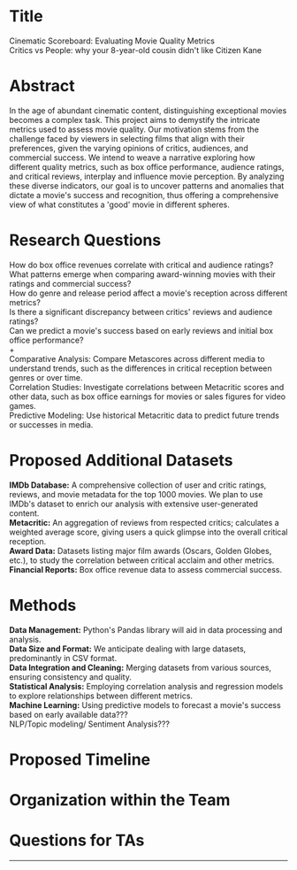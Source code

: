 # Title
Cinematic Scoreboard: Evaluating Movie Quality Metrics  <br>
Critics vs People: why your 8-year-old cousin didn't like Citizen Kane

# Abstract
In the age of abundant cinematic content, distinguishing exceptional movies becomes a complex task. This project aims to demystify the intricate metrics used to assess movie quality. Our motivation stems from the challenge faced by viewers in selecting films that align with their preferences, given the varying opinions of critics, audiences, and commercial success. We intend to weave a narrative exploring how different quality metrics, such as box office performance, audience ratings, and critical reviews, interplay and influence movie perception. By analyzing these diverse indicators, our goal is to uncover patterns and anomalies that dictate a movie's success and recognition, thus offering a comprehensive view of what constitutes a 'good' movie in different spheres.

# Research Questions
How do box office revenues correlate with critical and audience ratings?<br>
What patterns emerge when comparing award-winning movies with their ratings and commercial success?<br>
How do genre and release period affect a movie's reception across different metrics?<br>
Is there a significant discrepancy between critics' reviews and audience ratings?<br>
Can we predict a movie's success based on early reviews and initial box office performance?<br>
+<br>
Comparative Analysis: Compare Metascores across different media to understand trends, such as the differences in critical reception between genres or over time.<br>
Correlation Studies: Investigate correlations between Metacritic scores and other data, such as box office earnings for movies or sales figures for video games.<br>
Predictive Modeling: Use historical Metacritic data to predict future trends or successes in media.<br>


# Proposed Additional Datasets
**IMDb Database:** A comprehensive collection of user and critic ratings, reviews, and movie metadata for the top 1000 movies. We plan to use IMDb's dataset to enrich our analysis with extensive user-generated content.<br>
**Metacritic:** An aggregation of reviews from respected critics; calculates a weighted average score, giving users a quick glimpse into the overall critical reception.<br>
**Award Data:** Datasets listing major film awards (Oscars, Golden Globes, etc.), to study the correlation between critical acclaim and other metrics.<br>
**Financial Reports:** Box office revenue data to assess commercial success.<br>

# Methods
**Data Management:** Python's Pandas library will aid in data processing and analysis.<br>
**Data Size and Format:** We anticipate dealing with large datasets, predominantly in CSV format.<br>
**Data Integration and Cleaning:** Merging datasets from various sources, ensuring consistency and quality.<br>
**Statistical Analysis:** Employing correlation analysis and regression models to explore relationships between different metrics.<br>
**Machine Learning:** Using predictive models to forecast a movie's success based on early available data???<br>
NLP/Topic modeling/ Sentiment Analysis???<br>

# Proposed Timeline
# Organization within the Team
# Questions for TAs
****
